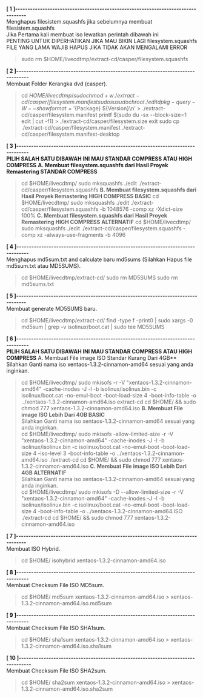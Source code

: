 **[ 1 ]---------------------------------------------------------------------------------**  
Menghapus filesistem.squashfs jika sebelumnya membuat filesistem.squashfs  
Jika Pertama kali membuat iso lewatkan perintah dibawah ini  
PENTING UNTUK DIPERHATIKAN JIKA MAU BIKIN LAGI filesystem.squashfs  
FILE YANG LAMA WAJIB HAPUS JIKA TIDAK AKAN MENGALAMI ERROR  
> sudo rm $HOME/livecdtmp/extract-cd/casper/filesystem.squashfs 

**[ 2 ]---------------------------------------------------------------------------------**  
Membuat Folder Kerangka dvd (casper).  
> cd $HOME/livecdtmp/
> sudo chmod +w ./extract-cd/casper/filesystem.manifest
> sudo su
> sudo chroot ./edit dpkg-query -W --showformat='${Package} ${Version}\n' > ./extract-cd/casper/filesystem.manifest
> printf $(sudo du -sx --block-size=1 edit | cut -f1) > ./extract-cd/casper/filesystem.size
> exit
> sudo cp ./extract-cd/casper/filesystem.manifest ./extract-cd/casper/filesystem.manifest-desktop

**[ 3 ]---------------------------------------------------------------------------------**  
**PILIH SALAH SATU DIBAWAH INI MAU STANDAR COMPRESS ATAU HIGH COMPRESS**
**A. Membuat filesystem.squashfs dari Hasil Proyek Remastering STANDAR COMPRESS**
> cd $HOME/livecdtmp/
> sudo mksquashfs ./edit ./extract-cd/casper/filesystem.squashfs
**B. Membuat filesystem.squashfs dari Hasil Proyek Remastering HIGH COMPRESS BASIC**
> cd $HOME/livecdtmp/
> sudo mksquashfs ./edit ./extract-cd/casper/filesystem.squashfs -b 1048576 -comp xz -Xdict-size 100%
**C. Membuat filesystem.squashfs dari Hasil Proyek Remastering HIGH COMPRESS ALTERNATIF**
> cd $HOME/livecdtmp/
> sudo mksquashfs ./edit ./extract-cd/casper/filesystem.squashfs -comp xz -always-use-fragments -b 4096

**[ 4 ]---------------------------------------------------------------------------------**  
Menghapus md5sum.txt and calculate baru md5sums (Silahkan Hapus file md5sum.txt atau MD5SUMS).  
> cd $HOME/livecdtmp/extract-cd/
> sudo rm MD5SUMS
> sudo rm md5sums.txt

**[ 5 ]---------------------------------------------------------------------------------**  
Membuat generate MD5SUMS baru.  
> cd $HOME/livecdtmp/extract-cd/
> find -type f -print0 | sudo xargs -0 md5sum | grep -v isolinux/boot.cat | sudo tee MD5SUMS

**[ 6 ]---------------------------------------------------------------------------------**  
**PILIH SALAH SATU DIBAWAH INI MAU STANDAR COMPRESS ATAU HIGH COMPRESS**
A. Membuat File image ISO Standar Kurang Dari 4GB**  
Silahkan Ganti nama iso xentaos-1.3.2-cinnamon-amd64 sesuai yang anda inginkan.  
> cd $HOME/livecdtmp/
> sudo mkisofs -r -V "xentaos-1.3.2-cinnamon-amd64" -cache-inodes -J -l -b isolinux/isolinux.bin -c isolinux/boot.cat -no-emul-boot -boot-load-size 4 -boot-info-table -o ../xentaos-1.3.2-cinnamon-amd64.iso extract-cd
> cd $HOME/ && sudo chmod 777 xentaos-1.3.2-cinnamon-amd64.iso
**B. Membuat File image ISO Lebih Dari 4GB BASIC**  
Silahkan Ganti nama iso xentaos-1.3.2-cinnamon-amd64 sesuai yang anda inginkan.  
> cd $HOME/livecdtmp/
> sudo mkisofs -allow-limited-size -r -V "xentaos-1.3.2-cinnamon-amd64" -cache-inodes -J -l -b isolinux/isolinux.bin -c isolinux/boot.cat -no-emul-boot -boot-load-size 4 -iso-level 3 -boot-info-table -o ../xentaos-1.3.2-cinnamon-amd64.iso ./extract-cd
> cd $HOME/ && sudo chmod 777 xentaos-1.3.2-cinnamon-amd64.iso
**C. Membuat File image ISO Lebih Dari 4GB ALTERNATIF**  
Silahkan Ganti nama iso xentaos-1.3.2-cinnamon-amd64 sesuai yang anda inginkan.  
> cd $HOME/livecdtmp/
> sudo mkisofs -D --allow-limited-size -r -V "xentaos-1.3.2-cinnamon-amd64" -cache-inodes -J -l -b isolinux/isolinux.bin -c isolinux/boot.cat -no-emul-boot -boot-load-size 4 -boot-info-table -o ../xentaos-1.3.2-cinnamon-amd64.ISO ./extract-cd
> cd $HOME/ && sudo chmod 777 xentaos-1.3.2-cinnamon-amd64.iso

**[ 7 ]---------------------------------------------------------------------------------**  
Membuat ISO Hybrid.  
> cd $HOME/
> isohybrid xentaos-1.3.2-cinnamon-amd64.iso

**[ 8 ]---------------------------------------------------------------------------------**  
Membuat Checksum File ISO MD5sum.  
> cd $HOME/
> md5sum xentaos-1.3.2-cinnamon-amd64.iso > xentaos-1.3.2-cinnamon-amd64.iso.md5sum

**[ 9 ]---------------------------------------------------------------------------------**  
Membuat Checksum File ISO SHA1sum.  
> cd $HOME/
> sha1sum xentaos-1.3.2-cinnamon-amd64.iso > xentaos-1.3.2-cinnamon-amd64.iso.sha1sum

**[ 10 ]---------------------------------------------------------------------------------**  
Membuat Checksum File ISO SHA2sum.  
> cd $HOME/
> sha2sum xentaos-1.3.2-cinnamon-amd64.iso > xentaos-1.3.2-cinnamon-amd64.iso.sha2sum
